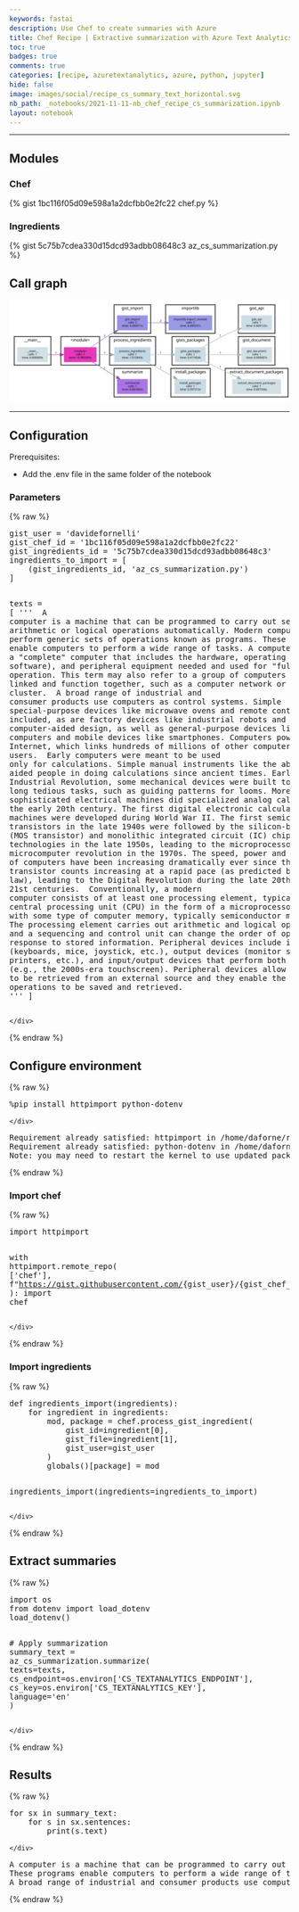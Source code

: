 ```yaml
---
keywords: fastai
description: Use Chef to create summaries with Azure
title: Chef Recipe | Extractive summarization with Azure Text Analytics
toc: true
badges: true
comments: true
categories: [recipe, azuretextanalytics, azure, python, jupyter]
hide: false
image: images/social/recipe_cs_summary_text_horizontal.svg
nb_path: _notebooks/2021-11-11-nb_chef_recipe_cs_summarization.ipynb
layout: notebook
---
```


<!--
#################################################
### THIS FILE WAS AUTOGENERATED! DO NOT EDIT! ###
#################################################
# file to edit: _notebooks/2021-11-11-nb_chef_recipe_cs_summarization.ipynb
-->

<div class="container" id="notebook-container">
        
<div class="cell border-box-sizing text_cell rendered"><div class="inner_cell">
<div class="text_cell_render border-box-sizing rendered_html">
<hr>
<h2 id="Modules">Modules<a class="anchor-link" href="#Modules"> </a></h2><h3 id="Chef">Chef<a class="anchor-link" href="#Chef"> </a></h3><p>{% gist 1bc116f05d09e598a1a2dcfbb0e2fc22 chef.py %}</p>
<h3 id="Ingredients">Ingredients<a class="anchor-link" href="#Ingredients"> </a></h3><p>{% gist 5c75b7cdea330d15dcd93adbb08648c3 az_cs_summarization.py %}</p>

</div>
</div>
</div>
<div class="cell border-box-sizing text_cell rendered"><div class="inner_cell">
<div class="text_cell_render border-box-sizing rendered_html">
<h2 id="Call-graph">Call graph<a class="anchor-link" href="#Call-graph"> </a></h2><p><img src="/images/copied_from_nb/images/recipe_cs_summary_text_horizontal.svg" alt="Call graph"></p>

</div>
</div>
</div>
<div class="cell border-box-sizing text_cell rendered"><div class="inner_cell">
<div class="text_cell_render border-box-sizing rendered_html">
<hr>

</div>
</div>
</div>
<div class="cell border-box-sizing text_cell rendered"><div class="inner_cell">
<div class="text_cell_render border-box-sizing rendered_html">
<h2 id="Configuration">Configuration<a class="anchor-link" href="#Configuration"> </a></h2>
</div>
</div>
</div>
<div class="cell border-box-sizing text_cell rendered"><div class="inner_cell">
<div class="text_cell_render border-box-sizing rendered_html">
<p>Prerequisites:</p>
<ul>
<li>Add the .env file in the same folder of the notebook</li>
</ul>

</div>
</div>
</div>
<div class="cell border-box-sizing text_cell rendered"><div class="inner_cell">
<div class="text_cell_render border-box-sizing rendered_html">
<h3 id="Parameters">Parameters<a class="anchor-link" href="#Parameters"> </a></h3>
</div>
</div>
</div>
    {% raw %}
    
<div class="cell border-box-sizing code_cell rendered">
<div class="input">

<div class="inner_cell">
    <div class="input_area">
<div class=" highlight hl-python"><pre><span></span><span class="n">gist_user</span> <span class="o">=</span> <span class="s1">&#39;davidefornelli&#39;</span>
<span class="n">gist_chef_id</span> <span class="o">=</span> <span class="s1">&#39;1bc116f05d09e598a1a2dcfbb0e2fc22&#39;</span>
<span class="n">gist_ingredients_id</span> <span class="o">=</span> <span class="s1">&#39;5c75b7cdea330d15dcd93adbb08648c3&#39;</span>
<span class="n">ingredients_to_import</span> <span class="o">=</span> <span class="p">[</span>
    <span class="p">(</span><span class="n">gist_ingredients_id</span><span class="p">,</span> <span class="s1">&#39;az_cs_summarization.py&#39;</span><span class="p">)</span>
<span class="p">]</span>

<span class="n">texts</span> <span class="o">=</span> <span class="p">[</span>
    <span class="sd">&#39;&#39;&#39;</span>
<span class="sd">        A computer is a machine that can be programmed to carry out sequences of arithmetic or logical operations automatically. Modern computers can perform generic sets of operations known as programs. These programs enable computers to perform a wide range of tasks. A computer system is a &quot;complete&quot; computer that includes the hardware, operating system (main software), and peripheral equipment needed and used for &quot;full&quot; operation. This term may also refer to a group of computers that are linked and function together, such as a computer network or computer cluster.</span>
<span class="sd">        A broad range of industrial and consumer products use computers as control systems. Simple special-purpose devices like microwave ovens and remote controls are included, as are factory devices like industrial robots and computer-aided design, as well as general-purpose devices like personal computers and mobile devices like smartphones. Computers power the Internet, which links hundreds of millions of other computers and users.</span>
<span class="sd">        Early computers were meant to be used only for calculations. Simple manual instruments like the abacus have aided people in doing calculations since ancient times. Early in the Industrial Revolution, some mechanical devices were built to automate long tedious tasks, such as guiding patterns for looms. More sophisticated electrical machines did specialized analog calculations in the early 20th century. The first digital electronic calculating machines were developed during World War II. The first semiconductor transistors in the late 1940s were followed by the silicon-based MOSFET (MOS transistor) and monolithic integrated circuit (IC) chip technologies in the late 1950s, leading to the microprocessor and the microcomputer revolution in the 1970s. The speed, power and versatility of computers have been increasing dramatically ever since then, with transistor counts increasing at a rapid pace (as predicted by Moore&#39;s law), leading to the Digital Revolution during the late 20th to early 21st centuries.</span>
<span class="sd">        Conventionally, a modern computer consists of at least one processing element, typically a central processing unit (CPU) in the form of a microprocessor, along with some type of computer memory, typically semiconductor memory chips. The processing element carries out arithmetic and logical operations, and a sequencing and control unit can change the order of operations in response to stored information. Peripheral devices include input devices (keyboards, mice, joystick, etc.), output devices (monitor screens, printers, etc.), and input/output devices that perform both functions (e.g., the 2000s-era touchscreen). Peripheral devices allow information to be retrieved from an external source and they enable the result of operations to be saved and retrieved.</span>
<span class="sd">    &#39;&#39;&#39;</span>
<span class="p">]</span>
</pre></div>

    </div>
</div>
</div>

</div>
    {% endraw %}

<div class="cell border-box-sizing text_cell rendered"><div class="inner_cell">
<div class="text_cell_render border-box-sizing rendered_html">
<h2 id="Configure-environment">Configure environment<a class="anchor-link" href="#Configure-environment"> </a></h2>
</div>
</div>
</div>
    {% raw %}
    
<div class="cell border-box-sizing code_cell rendered">
<div class="input">

<div class="inner_cell">
    <div class="input_area">
<div class=" highlight hl-python"><pre><span></span><span class="o">%</span><span class="n">pip</span> <span class="n">install</span> <span class="n">httpimport</span> <span class="n">python</span><span class="o">-</span><span class="n">dotenv</span>
</pre></div>

    </div>
</div>
</div>

<div class="output_wrapper">
<div class="output">

<div class="output_area">

<div class="output_subarea output_stream output_stdout output_text">
<pre>Requirement already satisfied: httpimport in /home/daforne/repos/github/davidefornelli/cookbook/.venv/lib/python3.7/site-packages (0.7.2)
Requirement already satisfied: python-dotenv in /home/daforne/repos/github/davidefornelli/cookbook/.venv/lib/python3.7/site-packages (0.19.2)
Note: you may need to restart the kernel to use updated packages.
</pre>
</div>
</div>

</div>
</div>

</div>
    {% endraw %}

<div class="cell border-box-sizing text_cell rendered"><div class="inner_cell">
<div class="text_cell_render border-box-sizing rendered_html">
<h3 id="Import-chef">Import chef<a class="anchor-link" href="#Import-chef"> </a></h3>
</div>
</div>
</div>
    {% raw %}
    
<div class="cell border-box-sizing code_cell rendered">
<div class="input">

<div class="inner_cell">
    <div class="input_area">
<div class=" highlight hl-python"><pre><span></span><span class="kn">import</span> <span class="nn">httpimport</span>

<span class="k">with</span> <span class="n">httpimport</span><span class="o">.</span><span class="n">remote_repo</span><span class="p">(</span>
    <span class="p">[</span><span class="s1">&#39;chef&#39;</span><span class="p">],</span>
    <span class="sa">f</span><span class="s2">&quot;https://gist.githubusercontent.com/</span><span class="si">{</span><span class="n">gist_user</span><span class="si">}</span><span class="s2">/</span><span class="si">{</span><span class="n">gist_chef_id</span><span class="si">}</span><span class="s2">/raw&quot;</span>
<span class="p">):</span>
    <span class="kn">import</span> <span class="nn">chef</span>
</pre></div>

    </div>
</div>
</div>

</div>
    {% endraw %}

<div class="cell border-box-sizing text_cell rendered"><div class="inner_cell">
<div class="text_cell_render border-box-sizing rendered_html">
<h3 id="Import-ingredients">Import ingredients<a class="anchor-link" href="#Import-ingredients"> </a></h3>
</div>
</div>
</div>
    {% raw %}
    
<div class="cell border-box-sizing code_cell rendered">
<div class="input">

<div class="inner_cell">
    <div class="input_area">
<div class=" highlight hl-python"><pre><span></span><span class="k">def</span> <span class="nf">ingredients_import</span><span class="p">(</span><span class="n">ingredients</span><span class="p">):</span>
    <span class="k">for</span> <span class="n">ingredient</span> <span class="ow">in</span> <span class="n">ingredients</span><span class="p">:</span>
        <span class="n">mod</span><span class="p">,</span> <span class="n">package</span> <span class="o">=</span> <span class="n">chef</span><span class="o">.</span><span class="n">process_gist_ingredient</span><span class="p">(</span>
            <span class="n">gist_id</span><span class="o">=</span><span class="n">ingredient</span><span class="p">[</span><span class="mi">0</span><span class="p">],</span>
            <span class="n">gist_file</span><span class="o">=</span><span class="n">ingredient</span><span class="p">[</span><span class="mi">1</span><span class="p">],</span>
            <span class="n">gist_user</span><span class="o">=</span><span class="n">gist_user</span>
        <span class="p">)</span>
        <span class="nb">globals</span><span class="p">()[</span><span class="n">package</span><span class="p">]</span> <span class="o">=</span> <span class="n">mod</span>


<span class="n">ingredients_import</span><span class="p">(</span><span class="n">ingredients</span><span class="o">=</span><span class="n">ingredients_to_import</span><span class="p">)</span>
</pre></div>

    </div>
</div>
</div>

</div>
    {% endraw %}

<div class="cell border-box-sizing text_cell rendered"><div class="inner_cell">
<div class="text_cell_render border-box-sizing rendered_html">
<h2 id="Extract-summaries">Extract summaries<a class="anchor-link" href="#Extract-summaries"> </a></h2>
</div>
</div>
</div>
    {% raw %}
    
<div class="cell border-box-sizing code_cell rendered">
<div class="input">

<div class="inner_cell">
    <div class="input_area">
<div class=" highlight hl-python"><pre><span></span><span class="kn">import</span> <span class="nn">os</span>
<span class="kn">from</span> <span class="nn">dotenv</span> <span class="kn">import</span> <span class="n">load_dotenv</span>
<span class="n">load_dotenv</span><span class="p">()</span>


<span class="c1"># Apply summarization</span>
<span class="n">summary_text</span> <span class="o">=</span> <span class="n">az_cs_summarization</span><span class="o">.</span><span class="n">summarize</span><span class="p">(</span>
    <span class="n">texts</span><span class="o">=</span><span class="n">texts</span><span class="p">,</span>
    <span class="n">cs_endpoint</span><span class="o">=</span><span class="n">os</span><span class="o">.</span><span class="n">environ</span><span class="p">[</span><span class="s1">&#39;CS_TEXTANALYTICS_ENDPOINT&#39;</span><span class="p">],</span>
    <span class="n">cs_key</span><span class="o">=</span><span class="n">os</span><span class="o">.</span><span class="n">environ</span><span class="p">[</span><span class="s1">&#39;CS_TEXTANALYTICS_KEY&#39;</span><span class="p">],</span>
    <span class="n">language</span><span class="o">=</span><span class="s1">&#39;en&#39;</span>
<span class="p">)</span>
</pre></div>

    </div>
</div>
</div>

</div>
    {% endraw %}

<div class="cell border-box-sizing text_cell rendered"><div class="inner_cell">
<div class="text_cell_render border-box-sizing rendered_html">
<h2 id="Results">Results<a class="anchor-link" href="#Results"> </a></h2>
</div>
</div>
</div>
    {% raw %}
    
<div class="cell border-box-sizing code_cell rendered">
<div class="input">

<div class="inner_cell">
    <div class="input_area">
<div class=" highlight hl-python"><pre><span></span><span class="k">for</span> <span class="n">sx</span> <span class="ow">in</span> <span class="n">summary_text</span><span class="p">:</span>
    <span class="k">for</span> <span class="n">s</span> <span class="ow">in</span> <span class="n">sx</span><span class="o">.</span><span class="n">sentences</span><span class="p">:</span>
        <span class="nb">print</span><span class="p">(</span><span class="n">s</span><span class="o">.</span><span class="n">text</span><span class="p">)</span>
</pre></div>

    </div>
</div>
</div>

<div class="output_wrapper">
<div class="output">

<div class="output_area">

<div class="output_subarea output_stream output_stdout output_text">
<pre>A computer is a machine that can be programmed to carry out sequences of arithmetic or logical operations automatically.
These programs enable computers to perform a wide range of tasks.
A broad range of industrial and consumer products use computers as control systems.
</pre>
</div>
</div>

</div>
</div>

</div>
    {% endraw %}

</div>
 

